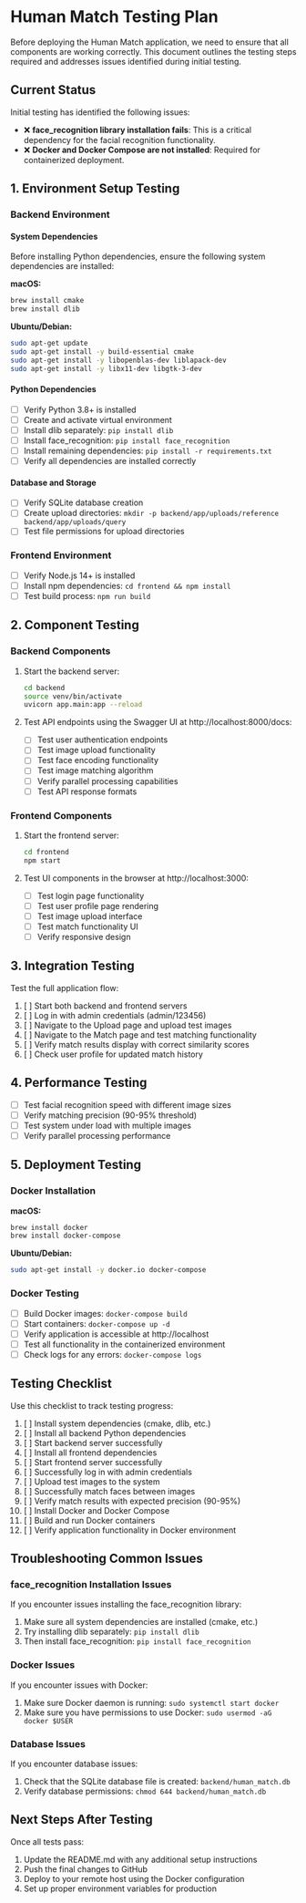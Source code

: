 # Human Match Testing Plan

Before deploying the Human Match application, we need to ensure that all components are working correctly. This document outlines the testing steps required and addresses issues identified during initial testing.

## Current Status

Initial testing has identified the following issues:

- ❌ **face_recognition library installation fails**: This is a critical dependency for the facial recognition functionality.
- ❌ **Docker and Docker Compose are not installed**: Required for containerized deployment.

## 1. Environment Setup Testing

### Backend Environment

#### System Dependencies

Before installing Python dependencies, ensure the following system dependencies are installed:

**macOS:**
```bash
brew install cmake
brew install dlib
```

**Ubuntu/Debian:**
```bash
sudo apt-get update
sudo apt-get install -y build-essential cmake
sudo apt-get install -y libopenblas-dev liblapack-dev 
sudo apt-get install -y libx11-dev libgtk-3-dev
```

#### Python Dependencies

- [ ] Verify Python 3.8+ is installed
- [ ] Create and activate virtual environment
- [ ] Install dlib separately: `pip install dlib`
- [ ] Install face_recognition: `pip install face_recognition`
- [ ] Install remaining dependencies: `pip install -r requirements.txt`
- [ ] Verify all dependencies are installed correctly

#### Database and Storage

- [ ] Verify SQLite database creation
- [ ] Create upload directories: `mkdir -p backend/app/uploads/reference backend/app/uploads/query`
- [ ] Test file permissions for upload directories

### Frontend Environment

- [ ] Verify Node.js 14+ is installed
- [ ] Install npm dependencies: `cd frontend && npm install`
- [ ] Test build process: `npm run build`

## 2. Component Testing

### Backend Components

1. Start the backend server:
   ```bash
   cd backend
   source venv/bin/activate
   uvicorn app.main:app --reload
   ```

2. Test API endpoints using the Swagger UI at http://localhost:8000/docs:
   - [ ] Test user authentication endpoints
   - [ ] Test image upload functionality
   - [ ] Test face encoding functionality
   - [ ] Test image matching algorithm
   - [ ] Verify parallel processing capabilities
   - [ ] Test API response formats

### Frontend Components

1. Start the frontend server:
   ```bash
   cd frontend
   npm start
   ```

2. Test UI components in the browser at http://localhost:3000:
   - [ ] Test login page functionality
   - [ ] Test user profile page rendering
   - [ ] Test image upload interface
   - [ ] Test match functionality UI
   - [ ] Verify responsive design

## 3. Integration Testing

Test the full application flow:

1. [ ] Start both backend and frontend servers
2. [ ] Log in with admin credentials (admin/123456)
3. [ ] Navigate to the Upload page and upload test images
4. [ ] Navigate to the Match page and test matching functionality
5. [ ] Verify match results display with correct similarity scores
6. [ ] Check user profile for updated match history

## 4. Performance Testing

- [ ] Test facial recognition speed with different image sizes
- [ ] Verify matching precision (90-95% threshold)
- [ ] Test system under load with multiple images
- [ ] Verify parallel processing performance

## 5. Deployment Testing

### Docker Installation

**macOS:**
```bash
brew install docker
brew install docker-compose
```

**Ubuntu/Debian:**
```bash
sudo apt-get install -y docker.io docker-compose
```

### Docker Testing

- [ ] Build Docker images: `docker-compose build`
- [ ] Start containers: `docker-compose up -d`
- [ ] Verify application is accessible at http://localhost
- [ ] Test all functionality in the containerized environment
- [ ] Check logs for any errors: `docker-compose logs`

## Testing Checklist

Use this checklist to track testing progress:

1. [ ] Install system dependencies (cmake, dlib, etc.)
2. [ ] Install all backend Python dependencies
3. [ ] Start backend server successfully
4. [ ] Install all frontend dependencies
5. [ ] Start frontend server successfully
6. [ ] Successfully log in with admin credentials
7. [ ] Upload test images to the system
8. [ ] Successfully match faces between images
9. [ ] Verify match results with expected precision (90-95%)
10. [ ] Install Docker and Docker Compose
11. [ ] Build and run Docker containers
12. [ ] Verify application functionality in Docker environment

## Troubleshooting Common Issues

### face_recognition Installation Issues

If you encounter issues installing the face_recognition library:

1. Make sure all system dependencies are installed (cmake, etc.)
2. Try installing dlib separately: `pip install dlib`
3. Then install face_recognition: `pip install face_recognition`

### Docker Issues

If you encounter issues with Docker:

1. Make sure Docker daemon is running: `sudo systemctl start docker`
2. Make sure you have permissions to use Docker: `sudo usermod -aG docker $USER`

### Database Issues

If you encounter database issues:

1. Check that the SQLite database file is created: `backend/human_match.db`
2. Verify database permissions: `chmod 644 backend/human_match.db`

## Next Steps After Testing

Once all tests pass:

1. Update the README.md with any additional setup instructions
2. Push the final changes to GitHub
3. Deploy to your remote host using the Docker configuration
4. Set up proper environment variables for production
